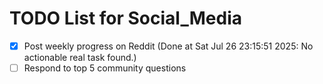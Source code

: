 # TODO List for Social_Media

- [x] Post weekly progress on Reddit  (Done at Sat Jul 26 23:15:51 2025: No actionable real task found.)
- [ ] Respond to top 5 community questions